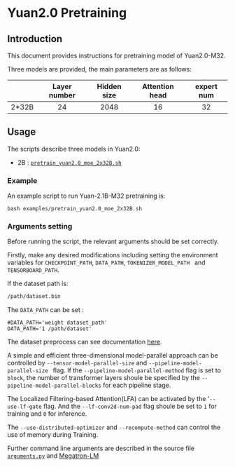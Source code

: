 # Yuan2.0 Pretraining

## Introduction

This document provides instructions for pretraining model of Yuan2.0-M32.

Three models are provided, the main parameters are as follows:

|        | Layer number | Hidden size | Attention head | expert num |
| :--:   | :----------: | :---------: | :------------: | :--------: |
| 2*32B  |      24      |    2048     |       16       |     32     |

## Usage

The  scripts describe three models in Yuan2.0:

- 2B : [`pretrain_yuan2.0_moe_2x32B.sh`](../examples/pretrain_yuan2.0_moe_2x32B.sh)

### Example

An example script to run Yuan-2.1B-M32 pretraining is:

```shell
bash examples/pretrain_yuan2.0_moe_2x32B.sh
```

### Arguments setting

Before running the script, the relevant arguments should be set correctly.

Firstly,  make any desired modifications including setting the environment variables for `CHECKPOINT_PATH`, `DATA_PATH`,  `TOKENIZER_MODEL_PATH ` and `TENSORBOARD_PATH`.

If the dataset path is:

```bash
/path/dataset.bin
```

The `DATA_PATH` can be set :

```shell
#DATA_PATH='weight dataset_path'
DATA_PATH='1 /path/dataset'
```

The dataset  preprocess can see documentation [here]().

A simple and efficient three-dimensional model-parallel approach can be controlled by `--tensor-model-parallel-size` and `--pipeline-model-parallel-size ` flag.  If the `--pipeline-model-parallel-method` flag is set to `block`, the number of transformer layers shoule be specified by the `--pipeline-model-parallel-blocks` for each pipeline stage.

The Localized Filtering-based Attention(LFA) can be activated by the '`--use-lf-gate` flag. And the `--lf-conv2d-num-pad` flag shoule be set to `1` for training and `0` for inference.

The `--use-distributed-optimizer` and `--recompute-method` can control the use of memory during Training.

Further command line arguments are described in the source file [`arguments.py`](../megatron/arguments) and [Megatron-LM](https://github.com/NVIDIA/Megatron-LM/blob/main/README.md)

